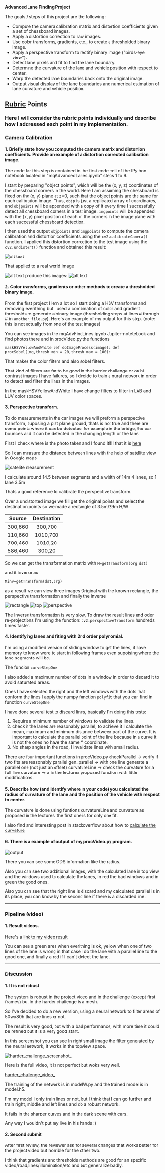 **Advanced Lane Finding Project**

The goals / steps of this project are the following:

* Compute the camera calibration matrix and distortion coefficients given a set of chessboard images.
* Apply a distortion correction to raw images.
* Use color transforms, gradients, etc., to create a thresholded binary image.
* Apply a perspective transform to rectify binary image ("birds-eye view").
* Detect lane pixels and fit to find the lane boundary.
* Determine the curvature of the lane and vehicle position with respect to center.
* Warp the detected lane boundaries back onto the original image.
* Output visual display of the lane boundaries and numerical estimation of lane curvature and vehicle position.

[//]: # (Image References)

[image1]: ./output_images/undistorted.png "Undistorted"
[image2]: ./test_images/test1.jpg "Road untransformed"
[image3]: ./output_images/undistorted-jpg.jpg "Road Transformed"
[image4]: ./output_images/perspCalImage.jpg "Rectangle"
[image5]: ./output_images/perspTransformed.jpg "Top view"
[image6]: ./output_images/persRestored.jpg "Inverse"
[image7]: ./result.png
[video1]: ./project_video.mp4 "Video"
[image8]: ./SegmentDistance.png "SegmentDistance"

## [Rubric](https://review.udacity.com/#!/rubrics/571/view) Points

### Here I will consider the rubric points individually and describe how I addressed each point in my implementation.  


### Camera Calibration

#### 1. Briefly state how you computed the camera matrix and distortion coefficients. Provide an example of a distortion corrected calibration image.

The code for this step is contained in the first code cell of the IPython notebook located in "mqAdvancedLanes.ipynb" steps 1 to 9.  

I start by preparing "object points", which will be the (x, y, z) coordinates of the chessboard corners in the world. Here I am assuming the chessboard is fixed on the (x, y) plane at z=0, such that the object points are the same for each calibration image.  Thus, `objp` is just a replicated array of coordinates, and `objpoints` will be appended with a copy of it every time I successfully detect all chessboard corners in a test image.  `imgpoints` will be appended with the (x, y) pixel position of each of the corners in the image plane with each successful chessboard detection.  

I then used the output `objpoints` and `imgpoints` to compute the camera calibration and distortion coefficients using the `cv2.calibrateCamera()` function.  I applied this distortion correction to the test image using the `cv2.undistort()` function and obtained this result:

![alt text][image1]

That applied to a real world image

![alt text][image2]
 produce this images:
![alt text][image3]



#### 2. Color transforms, gradients or other methods to create a thresholded binary image.  

From the first project I lern a lot so I start doing a HSV transforms and removing everithing but
I used a combination of color and gradient thresholds to generate a binary image (thresholding steps at lines # through # in `another_file.py`).  Here's an example of my output for this step.  (note: this is not actually from one of the test images)

You can see images in the mqAdvFindLines.ipynb Jupiter-notetebook and find photos there and in procVideo.py the functions:

`maskHSVYellowAndWhite
def doImageProcess(image):
def procSobel(img,thresh_min = 20,thresh_max = 100):`

That makes the color filters and also sobel filters.

That kind of filters are far to be good in the harder challenge or on hi contrast images I have failures, so I decide to train a nural network in order to detect and filter the lines in the images.

In the maskHSVYellowAndWhite I have change filters to filter in LAB and LUV color spaces.


#### 3. Perspective transform.

To do measurements in the car images we will preform a perspective transform, suposing a plat plane ground, thats is not true and there are some points where it can be detectec, for example in the bridge, the car bounces and it can be detected in the changing length or the lane.


First I check where is the photo taken and I found it!!!! that it is [here](https://www.google.es/maps/@37.4398602,-122.2485646,3a,75y,321.74h,82.59t/data=!3m6!1e1!3m4!1sDkPzleAWMIFzyiAlx8VPzw!2e0!7i13312!8i6656?hl=en)

So I can measure the distance between lines with the help of satellite view in Google
maps

![satelite measurement][image8]

I calculate around  14.5 between segments and a width of 14m 4 lanes, so 1 lane 3.5m

Thats a good reference to calibrate the perspective transform.

Over a undistorted image we fill get the original points and select the destination points
so we made a rectangle of 3.5m/29m H/W

|Source|Destination|
|:----:|:---:|
|300,660|300,700|
|110,660|1010,700|
|700,460|1010,20|
|586,460|300,20|


So we can get the transformation matrix with `M=getTransform(org,dst)`

and it inverse as

`Minv=getTransform(dst,org)`


as a result we can view three images Original with the known rectangle, the perspective transformation and finally the inverse

![rectangle][image4]
![top][image5]
![perspective][image6]

The Inverse transformation is very slow, To draw the result lines and oder re-projections I'm using the function: `cv2.perspectiveTransform` hundreds times faster.



#### 4. Identifying lanes and fiting with 2nd order polynomial.


I'm using a modified version of sliding window to get the lines, it have memory to know were to start in following frames even supoising where the lane segments will be.

The funcion `curveStepOne`

I also added a maximum number of dots in a window in order to discard it to avoid saturated areas.

Ones I have selectec the right and the left windows with the dots that conform the lines I apply the numpy function `polyfit` that you can find in function `curveStepOne`

I have done several test to discard lines, basically I'm doing this tests:

1) Require a minimum number of windows to validate the lines.
2) check it the lanes are reasonably parallel, to achieve it I calculate the mean, maximum and minimum distance between part of the curve. It is important to calculate
the parallel point of the line because in a curve it is not the ones ho have the same Y coordinate.
3) No sharp angles in the road, I invalidate lines with small radius.

There are four important functions in procVideo.py
checkParallel  -> verify if two fits are reasonably parallel
gen_parallel  -> with one line generate a parallel one (not just an offset)
curvatureLine -> check the curvature for a full line
curvature -> a in the lectures proposed function with little modifications.


#### 5. Describe how (and identify where in your code) you calculated the radius of curvature of the lane and the position of the vehicle with respect to center.

The curvature is done using funtions curvatureLine and curvature as proposed in the lectures, the first one is for only one fit.

I also find and interesting post in stackoverflow about how to [calculate the curvature](https://stackoverflow.com/questions/28269379/curve-curvature-in-numpy)

#### 6. There is a example of output of my procVideo.py program.

![output][image7]

There you can see some ODS information like the radius.

Also you can see two additional images, with the calculated lane in top view and the windows used to calculate the lanes, in red the bad windows and in green the good ones.

Also you can see that the right line is discard and my calculated parallel is in its place, you can know by the second line if there is a discarded line.

---

### Pipeline (video)

#### 1. Result videos.

Here's a [link to my video result](./out_project_video.mp4)

You can see a green area when everithing is ok, yellow when one of two lines of the lane is wrong in that case I do the lane with a parallel line to the good one, and  finally a red if I can't detect the lane.




---

### Discussion

#### 1. It is not robust

The system is robust in the project video and in the challenge (except first frames) but in the harder challenge is a mesh.

So I've decided to do a new version, using a neural network to filter areas of 50wx80h that are lines or not.

The result is very good, but with a bad performance, with more time it could be refined but it is a very good start.

In this screenshot you can see In right small image the filter generated by the neural network, it works in the topview space.

![harder_challenge_screenshot_](./harder_challenge_video_418.jpg)

Here is the full video, it is not perfect but woks very well.


[harder_challenge_video_](./harder_challenge_video.mp4)

The training of the network is in modelW.py and the trained model is in model.h5.

I'm my model I only train lines or not, but I think that I can go further and train right, middle and left lines and do a robust network.

It fails in the sharper curves and in the dark scene with cars.

Any way I wouldn't put my live in his hands :)

#### 2. Second submit

After first review, the reviewer ask for several changes that works better for the project video but horrible for the other two.

I think that gradients and thresholds methods are good for an specific video/road/lines/illumination/etc and but generalize badly.
